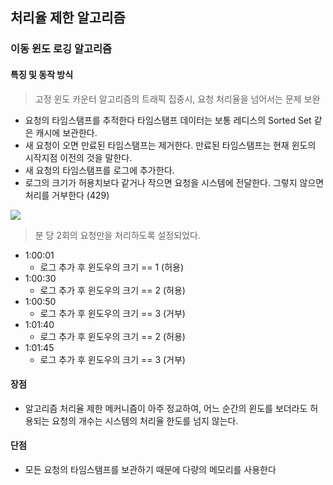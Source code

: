 ## 처리율 제한 알고리즘
### 이동 윈도 로깅 알고리즘

#### 특징 및 동작 방식
> 고정 윈도 카운터 알고리즘의 트래픽 집중시, 요청 처리율을 넘어서는 문제 보완
- 요청의 타임스탬프를 추적한다 타임스탬프 데이터는 보통 레디스의 Sorted Set 같은 캐시에 보관한다.
- 새 요청이 오면 만료된 타임스탬프는 제거한다. 만료된 타임스탬프는 현재 윈도의 시작지점 이전의 것을 말한다.
- 새 요청의 타임스탬프를 로그에 추가한다.
- 로그의 크기가 허용치보다 같거나 작으면 요청을 시스템에 전달한다. 그렇지 않으면 처리를 거부한다 (429)

![](image/sliding_window_logging.png)

>분 당 2회의 요청만을 처리하도록 설정되었다.

- 1:00:01
  - 로그 추가 후 윈도우의 크기 == 1 (허용)
- 1:00:30
  - 로그 추가 후 윈도우의 크기 == 2 (허용)
- 1:00:50
  - 로그 추가 후 윈도우의 크기 == 3 (거부)
- 1:01:40
  - 로그 추가 후 윈도우의 크기 == 2 (허용)
- 1:01:45
  - 로그 추가 후 윈도우의 크기 == 3 (거부)

#### 장점
-  알고리즘 처리율 제한 메커니즘이 아주 정교하여, 어느 순간의 윈도를 보더라도 허용되는 요청의 개수는 시스템의 처리율 한도를 넘지 않는다.
#### 단점
- 모든 요청의 타임스탬프를 보관하기 때문에 다량의 메모리를 사용한다

